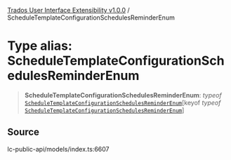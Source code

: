 [Trados User Interface Extensibility v1.0.0](../wiki/globals) / ScheduleTemplateConfigurationSchedulesReminderEnum

# Type alias: ScheduleTemplateConfigurationSchedulesReminderEnum

> **ScheduleTemplateConfigurationSchedulesReminderEnum**: *typeof* [`ScheduleTemplateConfigurationSchedulesReminderEnum`](../wiki/Variable.ScheduleTemplateConfigurationSchedulesReminderEnum)\[keyof *typeof* [`ScheduleTemplateConfigurationSchedulesReminderEnum`](../wiki/Variable.ScheduleTemplateConfigurationSchedulesReminderEnum)\]

## Source

lc-public-api/models/index.ts:6607
